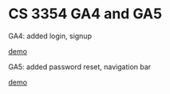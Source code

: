 # CS 3354 GA4 and GA5

GA4: added login, signup

[demo](https://youtube.com/shorts/kIK4HbTH8Iw?feature=share)


GA5: added password reset, navigation bar

[demo](https://youtu.be/mAdwda-epJs)
